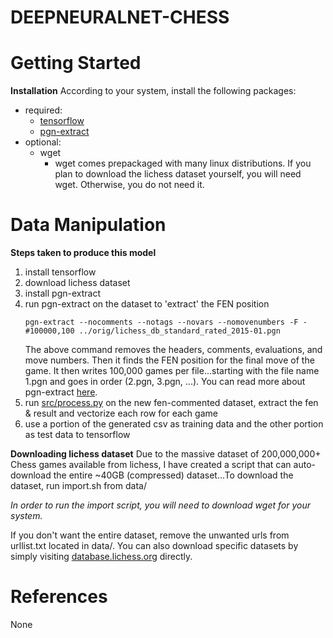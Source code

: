 # DEEPNEURALNET-CHESS

# Getting Started 
**Installation**
According to your system, install the following packages:
  - required:
    - [tensorflow](https://www.tensorflow.org/install/)
    - [pgn-extract](https://www.cs.kent.ac.uk/people/staff/djb/pgn-extract/)
  - optional:
    - wget
       - wget comes prepackaged with many linux distributions. If you plan to download the lichess dataset yourself, you will need wget. Otherwise, you do not need it.

# Data Manipulation
**Steps taken to produce this model**
1. install tensorflow
2. download lichess dataset 
3. install pgn-extract
4. run pgn-extract on the dataset to 'extract' the FEN position
    ```
    pgn-extract --nocomments --notags --novars --nomovenumbers -F -#100000,100 ../orig/lichess_db_standard_rated_2015-01.pgn
    ```
    The above command removes the headers, comments, evaluations, and move numbers. Then it finds the FEN position for the final move of the game. It then writes 100,000 games per file...starting with the file name 1.pgn and goes in order (2.pgn, 3.pgn, ...). You can read more about pgn-extract [here](https://www.cs.kent.ac.uk/people/staff/djb/pgn-extract/).
5. run [src/process.py](https://github.com/marshalhayes/deepneuralnet-chess/blob/master/src/process.py) on the new fen-commented dataset, extract the fen & result and vectorize each row for each game
6. use a portion of the generated csv as training data and the other portion as test data to tensorflow

**Downloading lichess dataset**
Due to the massive dataset of 200,000,000+ Chess games available from lichess, I have created a script that can auto-download the entire ~40GB (compressed) dataset...To download the dataset, run import.sh from data/

*In order to run the import script, you will need to download wget for your system.*

If you don't want the entire dataset, remove the unwanted urls from urllist.txt located in data/. You can also download specific datasets by simply visiting [database.lichess.org](https://database.lichess.org/) directly.

# References
None
